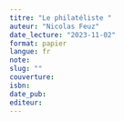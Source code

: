 ```yaml
---
titre: "Le philatéliste "
auteur: "Nicolas Feuz"
date_lecture: "2023-11-02"
format: papier
langue: fr
note:
slug: ""
couverture: 
isbn: 
date_pub: 
editeur: 
---
```

